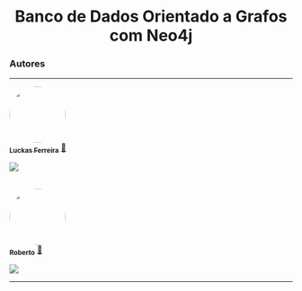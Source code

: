 <h1 align="center"> Banco de Dados Orientado a Grafos com Neo4j</h1>



### Autores
---

<a href="https://github.com/Luckas-Ferreira">
 <img style="border-radius: 50%;" src="https://avatars.githubusercontent.com/u/107446934?v=4" width="100px;" alt=""/>
 <br />
 <sub><b>Luckas Ferreira</b></sub></a> <a href="https://github.com/Luckas-Ferreira" title="Sistema Logístico - POO">🚀</a>

<a href="https://instagram.com/luckas_.ferreira" target="_blank"><img src="https://img.shields.io/badge/-Instagram-%23E4405F?style=for-the-badge&logo=instagram&logoColor=white" target="_blank"></a>
  
 <br />

<a href="https://github.com/jrobertogram">
 <img style="border-radius: 50%;" src="https://avatars.githubusercontent.com/u/33937381?v=4" width="100px;" alt=""/>
 <br />
 <sub><b>Roberto</b></sub></a> <a href="https://github.com/jrobertogram" title="Sistema Logístico - POO">🚀</a>

<a href="https://instagram.com/jrobertogram" target="_blank"><img src="https://img.shields.io/badge/-Instagram-%23E4405F?style=for-the-badge&logo=instagram&logoColor=white" target="_blank"></a>
  

 ---
